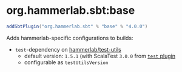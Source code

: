 # org.hammerlab.sbt:base

```scala
addSbtPlugin("org.hammerlab.sbt" % "base" % "4.0.0")
```

Adds hammerlab-specific configurations to builds:

- `test`-dependency on [hammerlab/test-utils](https://github.com/hammerlab/test-utils)
  - default version: `1.5.1` (with ScalaTest `3.0.0` from [`test` plugin](../test)
  - configurable as `testUtilsVersion`
